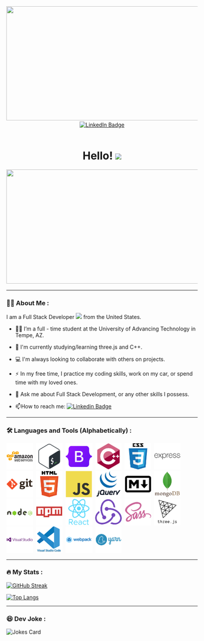 <div id="header" align="center">
  <img src="https://media.giphy.com/media/4H3Ii5eLChYul9p7NL/giphy-downsized-large.gif" width="600" height="300"/>
  <div id="badges">
    <a href="https://www.linkedin.com/in/devftrejo/">
      <img src="https://img.shields.io/badge/LinkedIn-blue?style=for-the-badge&logo=linkedin&logoColor=white" alt="LinkedIn Badge"/>
    </a>
  </div>
  <img src="https://komarev.com/ghpvc/?username=devftrejo&style=flat-square&color=blue" alt=""/>
  <h1>
    Hello!
    <img src="https://media.giphy.com/media/hvRJCLFzcasrR4ia7z/giphy.gif" width="30px"/>
  </h1>
</div>

<div align="center">
  <img src="https://media.giphy.com/media/dWesBcTLavkZuG35MI/giphy.gif" width="600" height="300"/>
</div>

---

### :man_technologist: About Me :

I am a Full Stack Developer <img src="https://media.giphy.com/media/RbDKaczqWovIugyJmW/giphy.gif" width="50"> from the United States.

- :man_student: I’m a full - time student at the University of Advancing Technology in Tempe, AZ.

- :seedling: I'm currently studying/learning three.js and C++.

- :computer: I'm always looking to collaborate with others on projects.

- :zap: In my free time, I practice my coding skills, work on my car, or spend time with my loved ones.

- :speech_balloon: Ask me about Full Stack Development, or any other skills I possess.

- :mailbox:How to reach me: [![Linkedin Badge](https://img.shields.io/badge/-devftrejo-blue?style=flat&logo=Linkedin&logoColor=white)](https://www.linkedin.com/in/devftrejo/)

---

### :hammer_and_wrench: Languages and Tools (Alphabetically) :

<div>
  <img src="https://github.com/devicons/devicon/blob/master/icons/amazonwebservices/amazonwebservices-original-wordmark.svg" title="AWS" alt="AWS" width="70"         height="70"/>&nbsp;
  <img src="https://github.com/devicons/devicon/blob/master/icons/bash/bash-original.svg" title="Bash" alt="Bash" width="70" height="70"/>&nbsp;
  <img src="https://github.com/devicons/devicon/blob/master/icons/bootstrap/bootstrap-original.svg" title="Bootstrap" alt="Bootstrap" width="70" height="70"/>&nbsp;
  <img src="https://github.com/devicons/devicon/blob/master/icons/cplusplus/cplusplus-original.svg" title="CPlusPlus" alt="CPlusPlus" width="70" height="70"/>&nbsp;
  <img src="https://github.com/devicons/devicon/blob/master/icons/css3/css3-original-wordmark.svg" title="CSS" alt="CSS" width="70" height="70"/>&nbsp;
  <img src="https://github.com/devicons/devicon/blob/master/icons/express/express-original-wordmark.svg" title="express" alt="express" width="70" height="70"/>&nbsp;
  <img src="https://github.com/devicons/devicon/blob/master/icons/git/git-original-wordmark.svg" title="git" alt="git" width="70" height="70"/>&nbsp;
  <img src="https://github.com/devicons/devicon/blob/master/icons/html5/html5-original-wordmark.svg" title="html" alt="html" width="70" height="70"/>&nbsp;
  <img src="https://github.com/devicons/devicon/blob/master/icons/javascript/javascript-original.svg" title="JavaScript" alt="JavaScript" width="70" height="70"/>&nbsp;
  <img src="https://github.com/devicons/devicon/blob/master/icons/jquery/jquery-original-wordmark.svg" title="Jquery" alt="Jquery" width="70" height="70"/>&nbsp;
  <img src="https://github.com/devicons/devicon/blob/master/icons/markdown/markdown-original.svg" title="markdown" alt="markdown" width="70" height="70"/>&nbsp;
  <img src="https://github.com/devicons/devicon/blob/master/icons/mongodb/mongodb-original-wordmark.svg" title="MongoDB" alt="MongoDB" width="70" height="70"/>&nbsp;
  <img src="https://github.com/devicons/devicon/blob/master/icons/nodejs/nodejs-original-wordmark.svg" title="NodeJS" alt="NodeJS" width="70" height="70"/>&nbsp;
  <img src="https://github.com/devicons/devicon/blob/master/icons/npm/npm-original-wordmark.svg" title="npm" alt="npm" width="70" height="70"/>&nbsp;
  <img src="https://github.com/devicons/devicon/blob/master/icons/react/react-original-wordmark.svg" title="React" alt="React" width="70" height="70"/>&nbsp;
  <img src="https://github.com/devicons/devicon/blob/master/icons/redux/redux-original.svg" title="Redux" alt="Redux" width="70" height="70"/>&nbsp;
  <img src="https://github.com/devicons/devicon/blob/master/icons/sass/sass-original.svg" title="Sass" alt="Sass" width="70" height="70"/>&nbsp;
  <img src="https://github.com/devicons/devicon/blob/master/icons/threejs/threejs-original-wordmark.svg" title="threejs" alt="threejs" width="70" height="70"/>&nbsp;
  <img src="https://github.com/devicons/devicon/blob/master/icons/visualstudio/visualstudio-plain-wordmark.svg" title="VisualStudio" alt="VisualStudio" width="70" height="70"/>&nbsp;
  <img src="https://github.com/devicons/devicon/blob/master/icons/vscode/vscode-original-wordmark.svg" title="VSCode" alt="VSCode" width="70" height="70"/>&nbsp;
  <img src="https://github.com/devicons/devicon/blob/master/icons/webpack/webpack-original-wordmark.svg" title="webpack" alt="webpack" width="70" height="70"/>&nbsp;
  <img src="https://github.com/devicons/devicon/blob/master/icons/yarn/yarn-original-wordmark.svg" title="Yarn" alt="Yarn" width="70" height="70"/>&nbsp;
</div>

---

### :fire: My Stats :

[![GitHub Streak](http://github-readme-streak-stats.herokuapp.com?user=devftrejo&theme=dark&background=000000)](https://git.io/streak-stats)

[![Top Langs](https://github-readme-stats.vercel.app/api/top-langs/?username=devftrejo&layout=compact&theme=vision-friendly-dark)](https://github.com/anuraghazra/github-readme-stats)

---

### :laughing: Dev Joke :

<!-- Markdown -->

![Jokes Card](https://readme-jokes.vercel.app/api?theme=gradientBlue)
